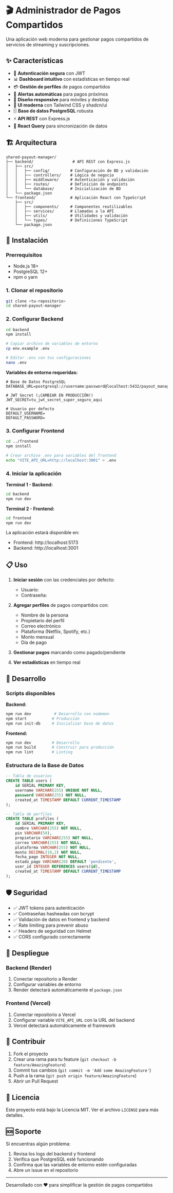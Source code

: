 # 🎬 Administrador de Pagos Compartidos

Una aplicación web moderna para gestionar pagos compartidos de servicios de streaming y suscripciones.

## ✨ Características

- 🔐 **Autenticación segura** con JWT
- 📊 **Dashboard intuitivo** con estadísticas en tiempo real
- 💳 **Gestión de perfiles** de pagos compartidos
- 🔔 **Alertas automáticas** para pagos próximos
- 📱 **Diseño responsive** para móviles y desktop
- 🎨 **UI moderna** con Tailwind CSS y shadcn/ui
- 🗄️ **Base de datos PostgreSQL** robusta
- ⚡ **API REST** con Express.js
- 🔄 **React Query** para sincronización de datos

## 🏗️ Arquitectura

```
shared-payout-manager/
├── backend/                 # API REST con Express.js
│   ├── src/
│   │   ├── config/         # Configuración de BD y validación
│   │   ├── controllers/    # Lógica de negocio
│   │   ├── middleware/     # Autenticación y validación
│   │   ├── routes/         # Definición de endpoints
│   │   └── database/       # Inicialización de BD
│   └── package.json
└── frontend/               # Aplicación React con TypeScript
    ├── src/
    │   ├── components/     # Componentes reutilizables
    │   ├── services/       # Llamadas a la API
    │   ├── utils/          # Utilidades y validación
    │   └── types/          # Definiciones TypeScript
    └── package.json
```

## 🚀 Instalación

### Prerrequisitos

- Node.js 18+ 
- PostgreSQL 12+
- npm o yarn

### 1. Clonar el repositorio

```bash
git clone <tu-repositorio>
cd shared-payout-manager
```

### 2. Configurar Backend

```bash
cd backend
npm install

# Copiar archivo de variables de entorno
cp env.example .env

# Editar .env con tus configuraciones
nano .env
```

**Variables de entorno requeridas:**
```env
# Base de Datos PostgreSQL
DATABASE_URL=postgresql://username:password@localhost:5432/payout_manager

# JWT Secret (¡CAMBIAR EN PRODUCCIÓN!)
JWT_SECRET=tu_jwt_secret_super_seguro_aqui

# Usuario por defecto
DEFAULT_USERNAME=
DEFAULT_PASSWORD=
```

### 3. Configurar Frontend

```bash
cd ../frontend
npm install

# Crear archivo .env para variables del frontend
echo "VITE_API_URL=http://localhost:3001" > .env
```

### 4. Iniciar la aplicación

**Terminal 1 - Backend:**
```bash
cd backend
npm run dev
```

**Terminal 2 - Frontend:**
```bash
cd frontend
npm run dev
```

La aplicación estará disponible en:
- Frontend: http://localhost:5173
- Backend: http://localhost:3001

## 📋 Uso

1. **Iniciar sesión** con las credenciales por defecto:
   - Usuario:
   - Contraseña:

2. **Agregar perfiles** de pagos compartidos con:
   - Nombre de la persona
   - Propietario del perfil
   - Correo electrónico
   - Plataforma (Netflix, Spotify, etc.)
   - Monto mensual
   - Día de pago

3. **Gestionar pagos** marcando como pagado/pendiente

4. **Ver estadísticas** en tiempo real

## 🔧 Desarrollo

### Scripts disponibles

**Backend:**
```bash
npm run dev          # Desarrollo con nodemon
npm start           # Producción
npm run init-db     # Inicializar base de datos
```

**Frontend:**
```bash
npm run dev         # Desarrollo
npm run build       # Construir para producción
npm run lint        # Linting
```

### Estructura de la Base de Datos

```sql
-- Tabla de usuarios
CREATE TABLE users (
    id SERIAL PRIMARY KEY,
    username VARCHAR(255) UNIQUE NOT NULL,
    password VARCHAR(255) NOT NULL,
    created_at TIMESTAMP DEFAULT CURRENT_TIMESTAMP
);

-- Tabla de perfiles
CREATE TABLE profiles (
    id SERIAL PRIMARY KEY,
    nombre VARCHAR(255) NOT NULL,
    pin VARCHAR(50),
    propietario VARCHAR(255) NOT NULL,
    correo VARCHAR(255) NOT NULL,
    plataforma VARCHAR(255) NOT NULL,
    monto DECIMAL(10,2) NOT NULL,
    fecha_pago INTEGER NOT NULL,
    estado_pago VARCHAR(20) DEFAULT 'pendiente',
    user_id INTEGER REFERENCES users(id),
    created_at TIMESTAMP DEFAULT CURRENT_TIMESTAMP
);
```

## 🛡️ Seguridad

- ✅ JWT tokens para autenticación
- ✅ Contraseñas hasheadas con bcrypt
- ✅ Validación de datos en frontend y backend
- ✅ Rate limiting para prevenir abuso
- ✅ Headers de seguridad con Helmet
- ✅ CORS configurado correctamente

## 🚀 Despliegue

### Backend (Render)

1. Conectar repositorio a Render
2. Configurar variables de entorno
3. Render detectará automáticamente el `package.json`

### Frontend (Vercel)

1. Conectar repositorio a Vercel
2. Configurar variable `VITE_API_URL` con la URL del backend
3. Vercel detectará automáticamente el framework

## 🤝 Contribuir

1. Fork el proyecto
2. Crear una rama para tu feature (`git checkout -b feature/AmazingFeature`)
3. Commit tus cambios (`git commit -m 'Add some AmazingFeature'`)
4. Push a la rama (`git push origin feature/AmazingFeature`)
5. Abrir un Pull Request

## 📝 Licencia

Este proyecto está bajo la Licencia MIT. Ver el archivo `LICENSE` para más detalles.

## 🆘 Soporte

Si encuentras algún problema:

1. Revisa los logs del backend y frontend
2. Verifica que PostgreSQL esté funcionando
3. Confirma que las variables de entorno estén configuradas
4. Abre un issue en el repositorio

---

Desarrollado con ❤️ para simplificar la gestión de pagos compartidos 